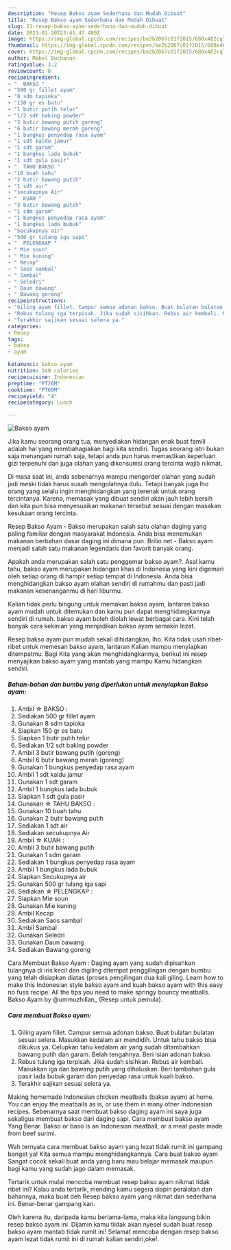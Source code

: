 ```yaml
---
description: "Resep Bakso ayam Sederhana dan Mudah Dibuat"
title: "Resep Bakso ayam Sederhana dan Mudah Dibuat"
slug: 21-resep-bakso-ayam-sederhana-dan-mudah-dibuat
date: 2021-01-20T23:41:47.480Z
image: https://img-global.cpcdn.com/recipes/be2b2067c01f2015/680x482cq70/bakso-ayam-foto-resep-utama.jpg
thumbnail: https://img-global.cpcdn.com/recipes/be2b2067c01f2015/680x482cq70/bakso-ayam-foto-resep-utama.jpg
cover: https://img-global.cpcdn.com/recipes/be2b2067c01f2015/680x482cq70/bakso-ayam-foto-resep-utama.jpg
author: Mabel Buchanan
ratingvalue: 3.2
reviewcount: 8
recipeingredient:
- "  BAKSO "
- "500 gr fillet ayam"
- "8 sdm tapioka"
- "150 gr es batu"
- "1 butir putih telur"
- "1/2 sdt baking powder"
- "3 butir bawang putih goreng"
- "6 butir bawang merah goreng"
- "1 bungkus penyedap rasa ayam"
- "1 sdt kaldu jamur"
- "1 sdt garam"
- "1 bungkus lada bubuk"
- "1 sdt gula pasir"
- "  TAHU BAKSO "
- "10 buah tahu"
- "2 butir bawang putih"
- "1 sdt air"
- "secukupnya Air"
- "  KUAH "
- "3 butir bawang putih"
- "1 sdm garam"
- "1 bungkus penyedap rasa ayam"
- "1 bungkus lada bubuk"
- "Secukupnya air"
- "500 gr tulang iga sapi"
- "  PELENGKAP "
- " Mie soun"
- " Mie kuning"
- " Kecap"
- " Saos sambal"
- " Sambal"
- " Seledri"
- " Daun bawang"
- " Bawang goreng"
recipeinstructions:
- "Giling ayam fillet. Campur semua adonan bakso. Buat bulatan bulatan sesuai selera. Masukkan kedalam air mendidih. Untuk tahu bakso bisa dikukus ya. Celupkan tahu kedalam air yang sudah ditambahkan bawang putih dan garam. Belah tengahnya. Beri isian adonan bakso."
- "Rebus tulang iga terpisah. Jika sudah sisihkan. Rebus air kembali. Masukkan iga dan bawang putih yang dihaluskan. Beri tambahan gula pasir lada bubuk garam dan penyedap rasa untuk kuah bakso."
- "Terakhir sajikan sesuai selera ya."
categories:
- Resep
tags:
- bakso
- ayam

katakunci: bakso ayam 
nutrition: 249 calories
recipecuisine: Indonesian
preptime: "PT26M"
cooktime: "PT60M"
recipeyield: "4"
recipecategory: Lunch

---
```



![Bakso ayam](https://img-global.cpcdn.com/recipes/be2b2067c01f2015/680x482cq70/bakso-ayam-foto-resep-utama.jpg)

Jika kamu seorang orang tua, menyediakan hidangan enak buat famili adalah hal yang membahagiakan bagi kita sendiri. Tugas seorang istri bukan saja menangani rumah saja, tetapi anda pun harus memastikan keperluan gizi terpenuhi dan juga olahan yang dikonsumsi orang tercinta wajib nikmat.

Di masa  saat ini, anda sebenarnya mampu mengorder olahan yang sudah jadi meski tidak harus susah mengolahnya dulu. Tetapi banyak juga lho orang yang selalu ingin menghidangkan yang terenak untuk orang tercintanya. Karena, memasak yang dibuat sendiri akan jauh lebih bersih dan kita pun bisa menyesuaikan makanan tersebut sesuai dengan masakan kesukaan orang tercinta. 

Resep Bakso Ayam - Bakso merupakan salah satu olahan daging yang paling familiar dengan masyarakat Indonesia. Anda bisa menemukan makanan berbahan dasar daging ini dimana pun. Brilio.net - Bakso ayam menjadi salah satu makanan legendaris dan favorit banyak orang.

Apakah anda merupakan salah satu penggemar bakso ayam?. Asal kamu tahu, bakso ayam merupakan hidangan khas di Indonesia yang kini digemari oleh setiap orang di hampir setiap tempat di Indonesia. Anda bisa menghidangkan bakso ayam olahan sendiri di rumahmu dan pasti jadi makanan kesenanganmu di hari liburmu.

Kalian tidak perlu bingung untuk memakan bakso ayam, lantaran bakso ayam mudah untuk ditemukan dan kamu pun dapat menghidangkannya sendiri di rumah. bakso ayam boleh diolah lewat berbagai cara. Kini telah banyak cara kekinian yang menjadikan bakso ayam semakin lezat.

Resep bakso ayam pun mudah sekali dihidangkan, lho. Kita tidak usah ribet-ribet untuk memesan bakso ayam, lantaran Kalian mampu menyiapkan ditempatmu. Bagi Kita yang akan menghidangkannya, berikut ini resep menyajikan bakso ayam yang mantab yang mampu Kamu hidangkan sendiri.

<!--inarticleads1-->

##### Bahan-bahan dan bumbu yang diperlukan untuk menyiapkan Bakso ayam:

1. Ambil  ☆ BAKSO :
1. Sediakan 500 gr fillet ayam
1. Gunakan 8 sdm tapioka
1. Siapkan 150 gr es batu
1. Siapkan 1 butir putih telur
1. Sediakan 1/2 sdt baking powder
1. Ambil 3 butir bawang putih (goreng)
1. Ambil 6 butir bawang merah (goreng)
1. Gunakan 1 bungkus penyedap rasa ayam
1. Ambil 1 sdt kaldu jamur
1. Gunakan 1 sdt garam
1. Ambil 1 bungkus lada bubuk
1. Siapkan 1 sdt gula pasir
1. Gunakan  ☆ TAHU BAKSO :
1. Gunakan 10 buah tahu
1. Gunakan 2 butir bawang putih
1. Sediakan 1 sdt air
1. Sediakan secukupnya Air
1. Ambil  ☆ KUAH :
1. Ambil 3 butir bawang putih
1. Gunakan 1 sdm garam
1. Sediakan 1 bungkus penyedap rasa ayam
1. Ambil 1 bungkus lada bubuk
1. Siapkan Secukupnya air
1. Gunakan 500 gr tulang iga sapi
1. Sediakan  ☆ PELENGKAP :
1. Siapkan  Mie soun
1. Gunakan  Mie kuning
1. Ambil  Kecap
1. Sediakan  Saos sambal
1. Ambil  Sambal
1. Gunakan  Seledri
1. Gunakan  Daun bawang
1. Sediakan  Bawang goreng


Cara Membuat Bakso Ayam : Daging ayam yang sudah dipisahkan tulangnya di iris kecil dan digiling ditempat penggilingan dengan bumbu yang telah disiapkan diatas (proses pengilingan dua kali giling. Learn how to make this Indonesian style bakso ayam and kuah bakso ayam with this easy no fuss recipe. All the tips you need to make springy bouncy meatballs. Bakso Ayam by @ummuzhillan_ (Resep untuk pemula). 

<!--inarticleads2-->

##### Cara membuat Bakso ayam:

1. Giling ayam fillet. Campur semua adonan bakso. Buat bulatan bulatan sesuai selera. Masukkan kedalam air mendidih. Untuk tahu bakso bisa dikukus ya. Celupkan tahu kedalam air yang sudah ditambahkan bawang putih dan garam. Belah tengahnya. Beri isian adonan bakso.
1. Rebus tulang iga terpisah. Jika sudah sisihkan. Rebus air kembali. Masukkan iga dan bawang putih yang dihaluskan. Beri tambahan gula pasir lada bubuk garam dan penyedap rasa untuk kuah bakso.
1. Terakhir sajikan sesuai selera ya.


Making homemade Indonesian chicken meatballs (bakso ayam) at home. You can enjoy the meatballs as is, or use them in many other Indonesian recipes. Sebenarnya saat membuat bakso daging ayam ini saya juga sekaligus membuat bakso dari daging sapi. Cara membuat bakso ayam Yang Benar. Bakso or baso is an Indonesian meatball, or a meat paste made from beef surimi. 

Wah ternyata cara membuat bakso ayam yang lezat tidak rumit ini gampang banget ya! Kita semua mampu menghidangkannya. Cara buat bakso ayam Sangat cocok sekali buat anda yang baru mau belajar memasak maupun bagi kamu yang sudah jago dalam memasak.

Tertarik untuk mulai mencoba membuat resep bakso ayam nikmat tidak ribet ini? Kalau anda tertarik, mending kamu segera siapin peralatan dan bahannya, maka buat deh Resep bakso ayam yang nikmat dan sederhana ini. Benar-benar gampang kan. 

Oleh karena itu, daripada kamu berlama-lama, maka kita langsung bikin resep bakso ayam ini. Dijamin kamu tiidak akan nyesel sudah buat resep bakso ayam mantab tidak rumit ini! Selamat mencoba dengan resep bakso ayam lezat tidak rumit ini di rumah kalian sendiri,oke!.

